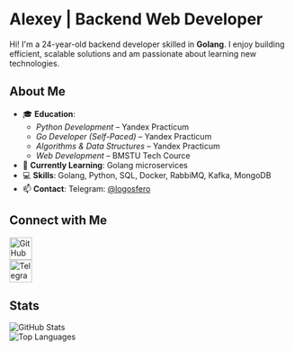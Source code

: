 # Alexey | Backend Web Developer
Hi! 
I'm a 24-year-old backend developer skilled in **Golang**. I enjoy building efficient, scalable solutions and am passionate about learning new technologies.

## About Me
- 🎓 **Education**:  
  - *Python Development* – Yandex Practicum  
  - *Go Developer (Self-Paced)* – Yandex Practicum  
  - *Algorithms & Data Structures* – Yandex Practicum  
  - *Web Development* – BMSTU Tech Cource 
- 🌱 **Currently Learning**: Golang microservices  
- 💻 **Skills**: Golang, Python, SQL, Docker, RabbiMQ, Kafka, MongoDB 
- 📫 **Contact**: Telegram: [@logosfero](https://t.me/logosfero)  

## Connect with Me
[<img src="https://cdn.jsdelivr.net/npm/simple-icons@3.0.1/icons/github.svg" alt="GitHub" height="40">](https://github.com/Longreader)  
[<img src="https://cdn.jsdelivr.net/npm/simple-icons@3.0.1/icons/telegram.svg" alt="Telegram" height="40">](https://t.me/logosfero)  

## Stats
![GitHub Stats](https://github-readme-stats.vercel.app/api?username=Longreader&show_icons=true&theme=radical)  
![Top Languages](https://github-readme-stats.vercel.app/api/top-langs/?username=Longreader&layout=compact&theme=radical)
